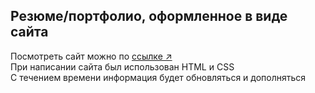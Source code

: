 ## Резюме/портфолио, оформленное в виде сайта
Посмотреть сайт можно по <a href="https://rengai11.github.io/Resume_Portfolio/" target="_blank">ссылке &#8599;</a>\
При написании сайта был использован HTML и CSS\
С течением времени информация будет обновляться и дополняться
